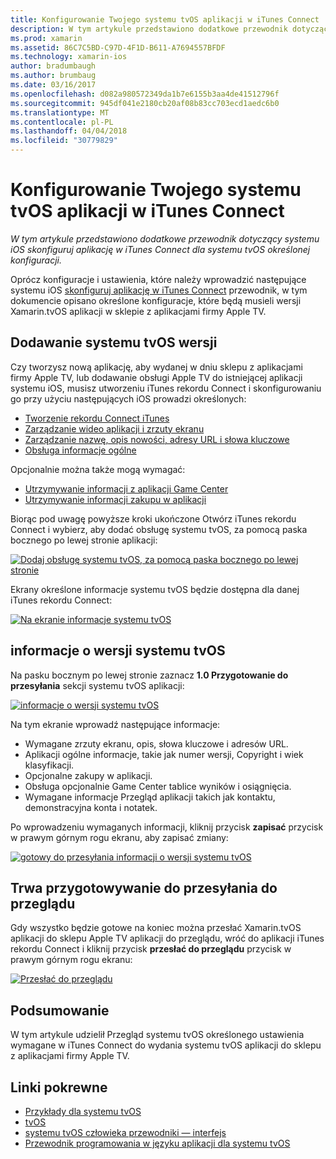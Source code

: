 ```yaml
---
title: Konfigurowanie Twojego systemu tvOS aplikacji w iTunes Connect
description: W tym artykule przedstawiono dodatkowe przewodnik dotyczący systemu iOS skonfiguruj aplikację w iTunes Connect dla systemu tvOS określonej konfiguracji.
ms.prod: xamarin
ms.assetid: 86C7C5BD-C97D-4F1D-B611-A7694557BFDF
ms.technology: xamarin-ios
author: bradumbaugh
ms.author: brumbaug
ms.date: 03/16/2017
ms.openlocfilehash: d082a980572349da1b7e6155b3aa4de41512796f
ms.sourcegitcommit: 945df041e2180cb20af08b83cc703ecd1aedc6b0
ms.translationtype: MT
ms.contentlocale: pl-PL
ms.lasthandoff: 04/04/2018
ms.locfileid: "30779829"
---
```

# <a name="configure-your-tvos-app-in-itunes-connect"></a>Konfigurowanie Twojego systemu tvOS aplikacji w iTunes Connect

_W tym artykule przedstawiono dodatkowe przewodnik dotyczący systemu iOS skonfiguruj aplikację w iTunes Connect dla systemu tvOS określonej konfiguracji._


Oprócz konfiguracje i ustawienia, które należy wprowadzić następujące systemu iOS [skonfiguruj aplikację w iTunes Connect](~/ios/deploy-test/app-distribution/app-store-distribution/itunesconnect.md) przewodnik, w tym dokumencie opisano określone konfiguracje, które będą musieli wersji Xamarin.tvOS aplikacji w sklepie z aplikacjami firmy Apple TV.

<a name="Adding-a-tvOS-Release-Version" />

## <a name="adding-a-tvos-release-version"></a>Dodawanie systemu tvOS wersji

Czy tworzysz nową aplikację, aby wydanej w dniu sklepu z aplikacjami firmy Apple TV, lub dodawanie obsługi Apple TV do istniejącej aplikacji systemu iOS, musisz utworzeniu iTunes rekordu Connect i skonfigurowaniu go przy użyciu następujących iOS prowadzi określonych:

- [Tworzenie rekordu Connect iTunes](~/ios/deploy-test/app-distribution/app-store-distribution/itunesconnect.md#creating)
- [Zarządzanie wideo aplikacji i zrzuty ekranu](~/ios/deploy-test/app-distribution/app-store-distribution/itunesconnect.md#managing)
- [Zarządzanie nazwę, opis nowości, adresy URL i słowa kluczowe](~/ios/deploy-test/app-distribution/app-store-distribution/itunesconnect.md#metadata)
- [Obsługa informacje ogólne](~/ios/deploy-test/app-distribution/app-store-distribution/itunesconnect.md#general)

Opcjonalnie można także mogą wymagać:

- [Utrzymywanie informacji z aplikacji Game Center](~/ios/deploy-test/app-distribution/app-store-distribution/itunesconnect.md#game-center)
- [Utrzymywanie informacji zakupu w aplikacji](~/ios/deploy-test/app-distribution/app-store-distribution/itunesconnect.md#iap)

Biorąc pod uwagę powyższe kroki ukończone Otwórz iTunes rekordu Connect i wybierz, aby dodać obsługę systemu tvOS, za pomocą paska bocznego po lewej stronie aplikacji:

[![](itunes-connect-images/connect01.png "Dodaj obsługę systemu tvOS, za pomocą paska bocznego po lewej stronie")](itunes-connect-images/connect01.png#lightbox)

Ekrany określone informacje systemu tvOS będzie dostępna dla danej iTunes rekordu Connect:

[![](itunes-connect-images/connect02.png "Na ekranie informacje systemu tvOS")](itunes-connect-images/connect02.png#lightbox)

<a name="tvOS-Version-Information" />

## <a name="tvos-version-information"></a>informacje o wersji systemu tvOS

Na pasku bocznym po lewej stronie zaznacz **1.0 Przygotowanie do przesyłania** sekcji systemu tvOS aplikacji:

[![](itunes-connect-images/connect03.png "informacje o wersji systemu tvOS")](itunes-connect-images/connect03.png#lightbox)

Na tym ekranie wprowadź następujące informacje:

- Wymagane zrzuty ekranu, opis, słowa kluczowe i adresów URL.
- Aplikacji ogólne informacje, takie jak numer wersji, Copyright i wiek klasyfikacji.
- Opcjonalne zakupy w aplikacji.
- Obsługa opcjonalnie Game Center tablice wyników i osiągnięcia.
- Wymagane informacje Przegląd aplikacji takich jak kontaktu, demonstracyjna konta i notatek.

Po wprowadzeniu wymaganych informacji, kliknij przycisk **zapisać** przycisk w prawym górnym rogu ekranu, aby zapisać zmiany:

[![](itunes-connect-images/connect04.png "gotowy do przesyłania informacji o wersji systemu tvOS")](itunes-connect-images/connect04.png#lightbox)

<a name="Submitting-for-Review" />

## <a name="preparing-to-submit-for-review"></a>Trwa przygotowywanie do przesyłania do przeglądu

Gdy wszystko będzie gotowe na koniec można przesłać Xamarin.tvOS aplikacji do sklepu Apple TV aplikacji do przeglądu, wróć do aplikacji iTunes rekordu Connect i kliknij przycisk **przesłać do przeglądu** przycisk w prawym górnym rogu ekranu:

[![](itunes-connect-images/connect05.png "Przesłać do przeglądu")](itunes-connect-images/connect05.png#lightbox)

<a name="Summary" />

## <a name="summary"></a>Podsumowanie

W tym artykule udzielił Przegląd systemu tvOS określonego ustawienia wymagane w iTunes Connect do wydania systemu tvOS aplikacji do sklepu z aplikacjami firmy Apple TV.



## <a name="related-links"></a>Linki pokrewne

- [Przykłady dla systemu tvOS](https://developer.xamarin.com/samples/tvos/all/)
- [tvOS](https://developer.apple.com/tvos/)
- [systemu tvOS człowieka przewodniki — interfejs](https://developer.apple.com/tvos/human-interface-guidelines/)
- [Przewodnik programowania w języku aplikacji dla systemu tvOS](https://developer.apple.com/library/prerelease/tvos/documentation/General/Conceptual/AppleTV_PG/)
